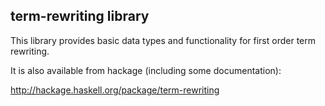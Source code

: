 ## term-rewriting library

This library provides basic data types and functionality for first order
term rewriting.

It is also available from hackage (including some documentation):

  http://hackage.haskell.org/package/term-rewriting
